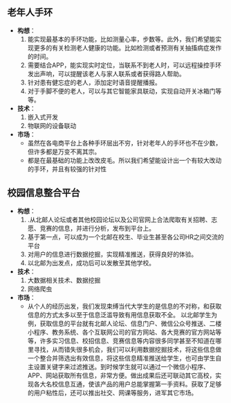 ## 老年人手环

* **构想**：	
  1. 能实现最基本的手环功能，比如测量心率，步数等。此外，我们希望能实现更多的有关检测老人健康的功能。比如检测或者预测有关抽搐病症发作的时间。
  2. 需要结合APP，能实现实时定位，当联系不到老人时，可以远程操控手环发出声响，可以提醒该老人与家人联系或者获得路人帮助。
  3. 针对患有健忘症的老人，添加定时语音提醒播报。
  4. 对于手脚不便的老人，可以与其它智能家具联动，实现自动开关冰箱门等等。
* **技术**：
  1. 嵌入式开发
  2. 物联网的设备联动
* **市场**：	
  * 虽然在各电商平台上各种手环层出不穷，针对老年人的手环也不在少数，但许多都是万变不离其宗。
  * 都是在最基础的功能上改改皮毛。所以我们希望能设计出一个有较大改动的手环，并且有较强的针对性



## 校园信息整合平台

* **构想**：	
  1. .从北邮人论坛或者其他校园论坛以及公司官网上合法爬取有关招聘、志愿、竞赛的信息，并进行分析，发布到平台上。
  2. 基于第一点，可以成为一个北邮在校生、毕业生甚至各公司HR之间交流的平台
  3. 对用户的信息进行数据挖掘，实现精准推送，获得良好的体验。
  4. 以北邮为出发点，成功后可以发散至其他学校。
* **技术**：	
  1. 大数据相关技术、数据挖掘
  2. 网络爬虫
* **市场**：	
  * 从个人的经历出发，我们发现束缚当代大学生的是信息的不对称，和获取信息的方式太多以至于信息泛滥导致有用信息获取不全。
    以北邮学生为例，获取信息的平台就有北邮人论坛、信息门户、微信公众号推送、二楼小程序、教务系统、各个互联网公司的官方网站、各大竞赛的官方网站等等，许多实习信息、校招信息、竞赛信息等内容很多同学甚至不知道在哪里寻找，从而错失很多机会，我们可以利用数据挖掘技术，将这些信息做一个整合并筛选出有效信息，将这些信息精准推送给学生，也可由学生自主设置关键字来过滤推送。到时候学生就可以通过一个微信小程序、APP、网站获取所有信息，非常方便。做出成果后还可联动其它高校，实现各大名校信息互通，使该产品的用户总能掌握第一手资料。获取了足够的用户粘性后，还可以推出社交、网课等服务，进军其它市场。

